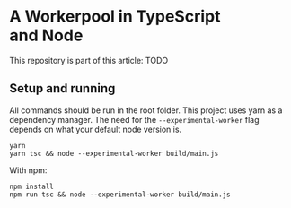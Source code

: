 # A Workerpool in TypeScript and Node

This repository is part of this article: TODO 

## Setup and running

All commands should be run in the root folder. This project uses yarn as a dependency manager. The need for the `--experimental-worker` flag depends on what your default node version is.

```
yarn
yarn tsc && node --experimental-worker build/main.js
```

With npm:
```
npm install
npm run tsc && node --experimental-worker build/main.js
```